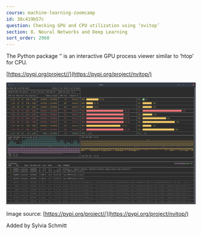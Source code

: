 ```yaml
---
course: machine-learning-zoomcamp
id: 38c419b57c
question: Checking GPU and CPU utilization using ‘nvitop’
section: 8. Neural Networks and Deep Learning
sort_order: 2960
---
```


The Python package ‘’ is an interactive GPU process viewer similar to ‘htop’ for CPU.

[https://pypi.org/project//](https://pypi.org/project/nvitop/)

![Image](images/machine-learning-zoomcamp/image_e3c103cd.png)

Image source: [https://pypi.org/project//](https://pypi.org/project/nvitop/)

Added by Sylvia Schmitt

